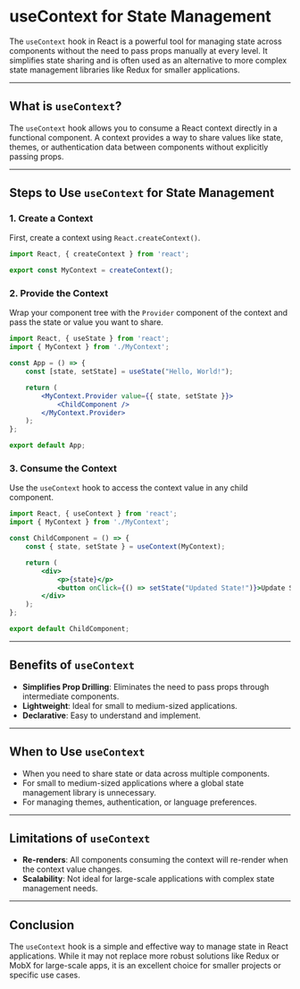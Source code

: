 # useContext for State Management

The `useContext` hook in React is a powerful tool for managing state across components without the need to pass props manually at every level. It simplifies state sharing and is often used as an alternative to more complex state management libraries like Redux for smaller applications.

---

## What is `useContext`?

The `useContext` hook allows you to consume a React context directly in a functional component. A context provides a way to share values like state, themes, or authentication data between components without explicitly passing props.

---

## Steps to Use `useContext` for State Management

### 1. Create a Context

First, create a context using `React.createContext()`.

```jsx
import React, { createContext } from 'react';

export const MyContext = createContext();
```

### 2. Provide the Context

Wrap your component tree with the `Provider` component of the context and pass the state or value you want to share.

```jsx
import React, { useState } from 'react';
import { MyContext } from './MyContext';

const App = () => {
    const [state, setState] = useState("Hello, World!");

    return (
        <MyContext.Provider value={{ state, setState }}>
            <ChildComponent />
        </MyContext.Provider>
    );
};

export default App;
```

### 3. Consume the Context

Use the `useContext` hook to access the context value in any child component.

```jsx
import React, { useContext } from 'react';
import { MyContext } from './MyContext';

const ChildComponent = () => {
    const { state, setState } = useContext(MyContext);

    return (
        <div>
            <p>{state}</p>
            <button onClick={() => setState("Updated State!")}>Update State</button>
        </div>
    );
};

export default ChildComponent;
```

---

## Benefits of `useContext`

- **Simplifies Prop Drilling**: Eliminates the need to pass props through intermediate components.
- **Lightweight**: Ideal for small to medium-sized applications.
- **Declarative**: Easy to understand and implement.

---

## When to Use `useContext`

- When you need to share state or data across multiple components.
- For small to medium-sized applications where a global state management library is unnecessary.
- For managing themes, authentication, or language preferences.

---

## Limitations of `useContext`

- **Re-renders**: All components consuming the context will re-render when the context value changes.
- **Scalability**: Not ideal for large-scale applications with complex state management needs.

---

## Conclusion

The `useContext` hook is a simple and effective way to manage state in React applications. While it may not replace more robust solutions like Redux or MobX for large-scale apps, it is an excellent choice for smaller projects or specific use cases.
